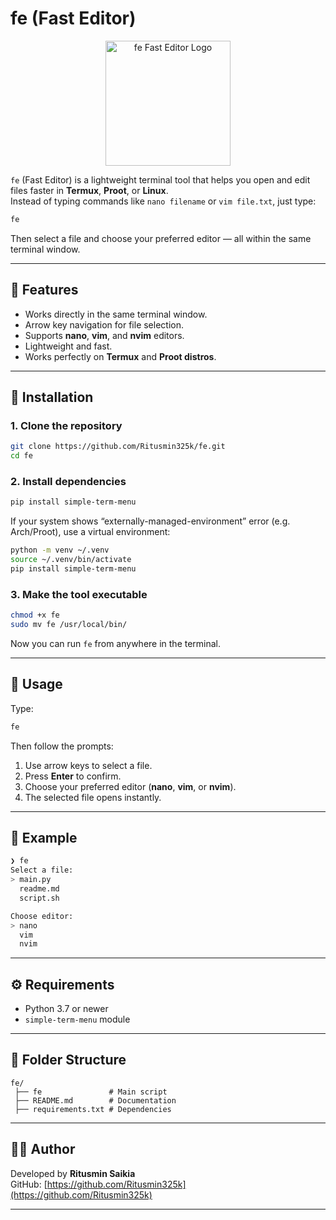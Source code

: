 # fe (Fast Editor)
<p align="center">
  <img src="https://github.com/Ritusmin325k/Fast-Editor-fe-/logo.png" alt="fe Fast Editor Logo" width="200"/>
</p>

`fe` (Fast Editor) is a lightweight terminal tool that helps you open and edit files faster in **Termux**, **Proot**, or **Linux**.  
Instead of typing commands like `nano filename` or `vim file.txt`, just type:

```bash
fe
```

Then select a file and choose your preferred editor — all within the same terminal window.

---

## 🔧 Features
- Works directly in the same terminal window.
- Arrow key navigation for file selection.
- Supports **nano**, **vim**, and **nvim** editors.
- Lightweight and fast.
- Works perfectly on **Termux** and **Proot distros**.

---

## 🚀 Installation

### 1. Clone the repository
```bash
git clone https://github.com/Ritusmin325k/fe.git
cd fe
```

### 2. Install dependencies
```bash
pip install simple-term-menu
```

If your system shows “externally-managed-environment” error (e.g. Arch/Proot), use a virtual environment:

```bash
python -m venv ~/.venv
source ~/.venv/bin/activate
pip install simple-term-menu
```

### 3. Make the tool executable
```bash
chmod +x fe
sudo mv fe /usr/local/bin/
```

Now you can run `fe` from anywhere in the terminal.

---

## 🧠 Usage

Type:
```bash
fe
```

Then follow the prompts:
1. Use arrow keys to select a file.
2. Press **Enter** to confirm.
3. Choose your preferred editor (**nano**, **vim**, or **nvim**).
4. The selected file opens instantly.

---

## 📂 Example

```bash
❯ fe
Select a file:
> main.py
  readme.md
  script.sh

Choose editor:
> nano
  vim
  nvim
```

---

## ⚙️ Requirements
- Python 3.7 or newer  
- `simple-term-menu` module

---

## 📁 Folder Structure
```
fe/
 ├── fe               # Main script
 ├── README.md        # Documentation
 ├── requirements.txt # Dependencies
```

---

## 🧑‍💻 Author
Developed by **Ritusmin Saikia**  
GitHub: [https://github.com/Ritusmin325k](https://github.com/Ritusmin325k)

---
